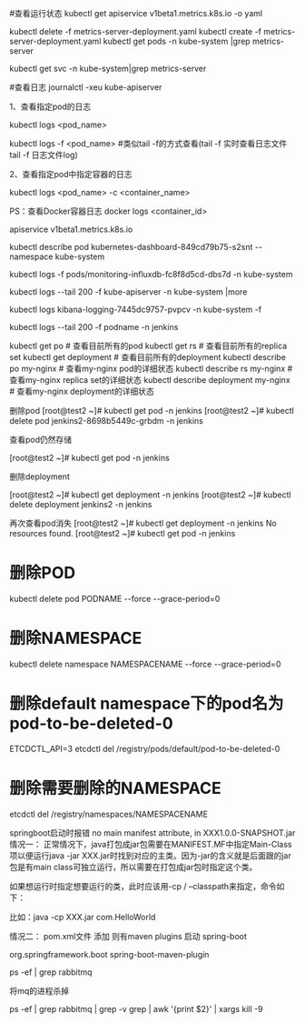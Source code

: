 #查看运行状态
kubectl get apiservice v1beta1.metrics.k8s.io -o yaml

kubectl delete -f metrics-server-deployment.yaml
kubectl create -f metrics-server-deployment.yaml
kubectl get pods -n kube-system |grep metrics-server

kubectl get svc -n kube-system|grep metrics-server

#查看日志
journalctl -xeu kube-apiserver

1、查看指定pod的日志

kubectl logs <pod_name>

kubectl logs -f <pod_name> #类似tail -f的方式查看(tail -f 实时查看日志文件 tail -f 日志文件log)

2、查看指定pod中指定容器的日志

kubectl logs <pod_name> -c <container_name>

PS：查看Docker容器日志
docker logs <container_id>

apiservice v1beta1.metrics.k8s.io

kubectl describe pod kubernetes-dashboard-849cd79b75-s2snt --namespace kube-system

kubectl logs -f pods/monitoring-influxdb-fc8f8d5cd-dbs7d -n kube-system

kubectl logs --tail 200 -f kube-apiserver -n kube-system |more

kubectl logs kibana-logging-7445dc9757-pvpcv -n kube-system -f

kubectl logs --tail 200 -f podname -n jenkins


kubectl get po # 查看目前所有的pod
kubectl get rs # 查看目前所有的replica set
kubectl get deployment # 查看目前所有的deployment
kubectl describe po my-nginx # 查看my-nginx pod的详细状态
kubectl describe rs my-nginx # 查看my-nginx replica set的详细状态
kubectl describe deployment my-nginx # 查看my-nginx deployment的详细状态


删除pod
[root@test2 ~]# kubectl get pod -n jenkins
[root@test2 ~]# kubectl delete pod jenkins2-8698b5449c-grbdm -n jenkins

查看pod仍然存储

[root@test2 ~]# kubectl get pod -n jenkins

删除deployment

[root@test2 ~]# kubectl get deployment -n jenkins
[root@test2 ~]# kubectl delete deployment jenkins2 -n jenkins

再次查看pod消失
[root@test2 ~]# kubectl get deployment -n jenkins
No resources found.
[root@test2 ~]# kubectl get pod -n jenkins


# 删除POD
kubectl delete pod PODNAME --force --grace-period=0

# 删除NAMESPACE
kubectl delete namespace NAMESPACENAME --force --grace-period=0

# 删除default namespace下的pod名为pod-to-be-deleted-0
ETCDCTL_API=3 etcdctl del /registry/pods/default/pod-to-be-deleted-0

# 删除需要删除的NAMESPACE
etcdctl del /registry/namespaces/NAMESPACENAME


springboot启动时报错 no main manifest attribute, in XXX1.0.0-SNAPSHOT.jar
情况一：
正常情况下，java打包成jar包需要在MANIFEST.MF中指定Main-Class项以便运行java -jar XXX.jar时找到对应的主类。因为-jar的含义就是后面跟的jar包是有main class可独立运行，所以需要在打包成jar包时指定这个类。

如果想运行时指定想要运行的类，此时应该用-cp / –classpath来指定，命令如下：

比如：java -cp XXX.jar com.HelloWorld

情况二：
pom.xml文件 添加 则有maven plugins 启动 spring-boot

<build>
    <plugins>
        <plugin>
            <groupId>org.springframework.boot</groupId>
            <artifactId>spring-boot-maven-plugin</artifactId>
        </plugin>
    </plugins>
</build>


ps -ef | grep rabbitmq

将mq的进程杀掉

ps -ef | grep rabbitmq | grep -v grep | awk '{print $2}' | xargs kill -9
